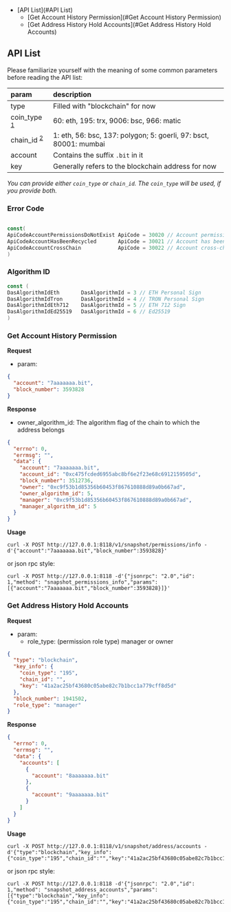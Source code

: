* [API List](#API List)
    * [Get Account History Permission](#Get Account History Permission)
    * [Get Address History Hold Accounts](#Get Address History Hold Accounts)

## API List

Please familiarize yourself with the meaning of some common parameters before reading the API list:

| param                                                                                    | description                                                         |
| :-------------------------                                                               | :------------------------------------------------------------------ |
| type                                                                                     | Filled with "blockchain" for now                                    |
| coin\_type <sup>[1](https://github.com/satoshilabs/slips/blob/master/slip-0044.md)</sup> | 60: eth, 195: trx, 9006: bsc, 966: matic                             |
| chain\_id <sup>[2](https://github.com/ethereum-lists/chains)</sup>                       | 1: eth, 56: bsc, 137: polygon; 5: goerli, 97: bsct, 80001: mumbai   |
| account                                                                                  | Contains the suffix `.bit` in it                                    |
| key                                                                                      | Generally refers to the blockchain address for now                  |

_You can provide either `coin_type` or `chain_id`. The `coin_type` will be used, if you provide both._

### Error Code

```go

const(
ApiCodeAccountPermissionsDoNotExist ApiCode = 30020 // Account permission does not exist
ApiCodeAccountHasBeenRecycled       ApiCode = 30021 // Account has been recycled
ApiCodeAccountCrossChain            ApiCode = 30022 // Account cross-chain
)

```

### Algorithm ID

```go
const (
DasAlgorithmIdEth       DasAlgorithmId = 3 // ETH Personal Sign
DasAlgorithmIdTron      DasAlgorithmId = 4 // TRON Personal Sign
DasAlgorithmIdEth712    DasAlgorithmId = 5 // ETH 712 Sign
DasAlgorithmIdEd25519   DasAlgorithmId = 6 // Ed25519
)
```

### Get Account History Permission

**Request**

* param:

```json
{
  "account": "7aaaaaaa.bit",
  "block_number": 3593828
}
```

**Response**

* owner_algorithm_id: The algorithm flag of the chain to which the address belongs

```json
{
  "errno": 0,
  "errmsg": "",
  "data": {
    "account": "7aaaaaaa.bit",
    "account_id": "0xc475fcded6955abc8bf6e2f23e68c6912159505d",
    "block_number": 3512736,
    "owner": "0xc9f53b1d85356b60453f867610888d89a0b667ad",
    "owner_algorithm_id": 5,
    "manager": "0xc9f53b1d85356b60453f867610888d89a0b667ad",
    "manager_algorithm_id": 5
  }
}
```

**Usage**

```shell
curl -X POST http://127.0.0.1:8118/v1/snapshot/permissions/info -d'{"account":"7aaaaaaa.bit","block_number":3593828}'
```

or json rpc style:

```shell
curl -X POST http://127.0.0.1:8118 -d'{"jsonrpc": "2.0","id": 1,"method": "snapshot_permissions_info","params": [{"account":"7aaaaaaa.bit","block_number":3593828}]}'
```

### Get Address History Hold Accounts

**Request**

* param:
    * role_type: (permission role type) manager or owner

```json
{
  "type": "blockchain",
  "key_info": {
    "coin_type": "195",
    "chain_id": "",
    "key": "41a2ac25bf43680c05abe82c7b1bcc1a779cff8d5d"
  },
  "block_number": 1941502,
  "role_type": "manager"
}
```

**Response**

```json
{
  "errno": 0,
  "errmsg": "",
  "data": {
    "accounts": [
      {
        "account": "8aaaaaaa.bit"
      },
      {
        "account": "9aaaaaaa.bit"
      }
    ]
  }
}
```

**Usage**

```shell
curl -X POST http://127.0.0.1:8118/v1/snapshot/address/accounts -d'{"type":"blockchain","key_info":{"coin_type":"195","chain_id":"","key":"41a2ac25bf43680c05abe82c7b1bcc1a779cff8d5d"},"block_number":1941502,"role_type":"manager"}'
```

or json rpc style:

```shell
curl -X POST http://127.0.0.1:8118 -d'{"jsonrpc": "2.0","id": 1,"method": "snapshot_address_accounts","params": [{"type":"blockchain","key_info":{"coin_type":"195","chain_id":"","key":"41a2ac25bf43680c05abe82c7b1bcc1a779cff8d5d"},"block_number":1941502,"role_type":"manager"}]}'
```